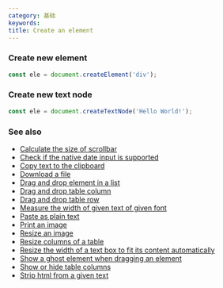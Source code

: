 ```yaml
---
category: 基础
keywords:
title: Create an element
---
```


### Create new element

```js
const ele = document.createElement('div');
```

### Create new text node

```js
const ele = document.createTextNode('Hello World!');
```

### See also

-   [Calculate the size of scrollbar](/calculate-the-size-of-scrollbar)
-   [Check if the native date input is supported](/check-if-the-native-date-input-is-supported)
-   [Copy text to the clipboard](/copy-text-to-the-clipboard)
-   [Download a file](/download-a-file)
-   [Drag and drop element in a list](/drag-and-drop-element-in-a-list)
-   [Drag and drop table column](/drag-and-drop-table-column)
-   [Drag and drop table row](/drag-and-drop-table-row)
-   [Measure the width of given text of given font](/measure-the-width-of-given-text-of-given-font)
-   [Paste as plain text](/paste-as-plain-text)
-   [Print an image](/print-an-image)
-   [Resize an image](/resize-an-image)
-   [Resize columns of a table](/resize-columns-of-a-table)
-   [Resize the width of a text box to fit its content automatically](/resize-the-width-of-a-text-box-to-fit-its-content-automatically)
-   [Show a ghost element when dragging an element](/show-a-ghost-element-when-dragging-an-element)
-   [Show or hide table columns](/show-or-hide-table-columns)
-   [Strip html from a given text](/strip-html-from-a-given-text)
